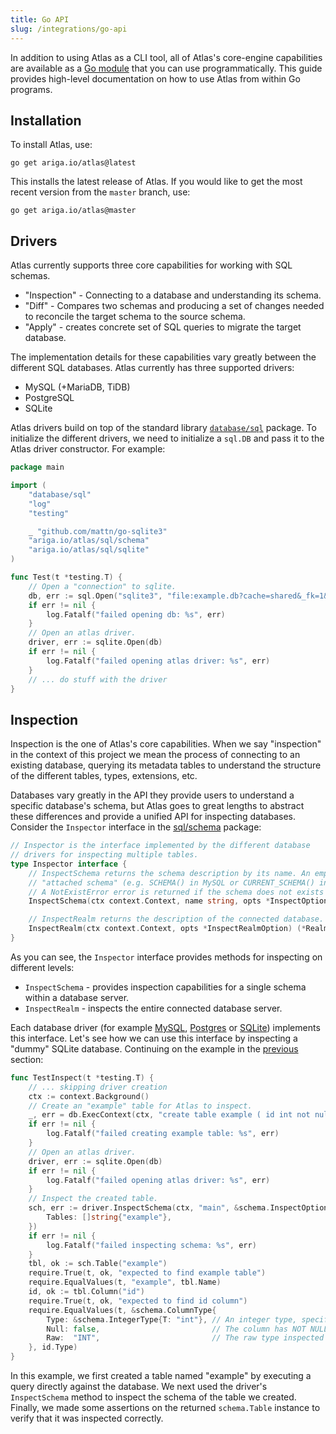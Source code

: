 ```yaml
---
title: Go API
slug: /integrations/go-api
---
```

In addition to using Atlas as a CLI tool, all of Atlas's core-engine capabilities are available as
a [Go module](https://pkg.go.dev/ariga.io/atlas) that you can use programmatically. This guide provides high-level
documentation on how to use Atlas from within Go programs.
## Installation

To install Atlas, use:

```shell
go get ariga.io/atlas@latest
```

This installs the latest release of Atlas. If you would like to get the most recent version from the `master` branch,
use:

```shell
go get ariga.io/atlas@master
```

## Drivers

Atlas currently supports three core capabilities for working with SQL schemas.

* "Inspection" - Connecting to a database and understanding its schema.
* "Diff" - Compares two schemas and producing a set of changes needed to reconcile the target schema to the source
schema.
* "Apply" - creates concrete set of SQL queries to migrate the target database.

The implementation details for these capabilities vary greatly between the different SQL databases. Atlas currently has
three supported drivers:

* MySQL (+MariaDB, TiDB)
* PostgreSQL
* SQLite

Atlas drivers build on top of the standard library [`database/sql`](https://pkg.go.dev/database/sql)
package. To initialize the different drivers, we need to initialize a `sql.DB` and pass it to the Atlas driver
constructor. For example:

```go
package main

import (
    "database/sql"
    "log"
    "testing"

    _ "github.com/mattn/go-sqlite3"
    "ariga.io/atlas/sql/schema"
    "ariga.io/atlas/sql/sqlite"
)

func Test(t *testing.T) {
    // Open a "connection" to sqlite.
    db, err := sql.Open("sqlite3", "file:example.db?cache=shared&_fk=1&mode=memory")
    if err != nil {
        log.Fatalf("failed opening db: %s", err)
    }
    // Open an atlas driver.
    driver, err := sqlite.Open(db)
    if err != nil {
        log.Fatalf("failed opening atlas driver: %s", err)
    }
    // ... do stuff with the driver
}
```

## Inspection

Inspection is the one of Atlas's core capabilities. When we say "inspection" in the context of this project we mean the
process of connecting to an existing database, querying its metadata tables to understand the structure of the
different tables, types, extensions, etc.

Databases vary greatly in the API they provide users to understand a specific database's schema, but Atlas goes to great
lengths to abstract these differences and provide a unified API for inspecting databases. Consider the `Inspector`
interface in the [sql/schema](https://pkg.go.dev/ariga.io/atlas@v0.3.2/sql/schema#Inspector)
package:

```go
// Inspector is the interface implemented by the different database
// drivers for inspecting multiple tables.
type Inspector interface {
    // InspectSchema returns the schema description by its name. An empty name means the
    // "attached schema" (e.g. SCHEMA() in MySQL or CURRENT_SCHEMA() in PostgreSQL).
    // A NotExistError error is returned if the schema does not exists in the database.
    InspectSchema(ctx context.Context, name string, opts *InspectOptions) (*Schema, error)

    // InspectRealm returns the description of the connected database.
    InspectRealm(ctx context.Context, opts *InspectRealmOption) (*Realm, error)
}
```

As you can see, the `Inspector` interface provides methods for inspecting on different levels:

* `InspectSchema` - provides inspection capabilities for a single schema within a database server.
* `InspectRealm` - inspects the entire connected database server.

Each database driver (for example [MySQL](https://pkg.go.dev/ariga.io/atlas@master/sql/mysql#Driver),
[Postgres](https://pkg.go.dev/ariga.io/atlas@master/sql/postgres#Driver) or
[SQLite](https://pkg.go.dev/ariga.io/atlas@master/sql/sqlite#Driver)) implements this interface. Let's
see how we can use this interface by inspecting a "dummy" SQLite database. Continuing on the example
in the [previous](intro.md) section:

```go
func TestInspect(t *testing.T) {
    // ... skipping driver creation
    ctx := context.Background()
    // Create an "example" table for Atlas to inspect.
    _, err = db.ExecContext(ctx, "create table example ( id int not null );")
    if err != nil {
        log.Fatalf("failed creating example table: %s", err)
    }
    // Open an atlas driver.
    driver, err := sqlite.Open(db)
    if err != nil {
        log.Fatalf("failed opening atlas driver: %s", err)
    }
    // Inspect the created table.
    sch, err := driver.InspectSchema(ctx, "main", &schema.InspectOptions{
        Tables: []string{"example"},
    })
    if err != nil {
        log.Fatalf("failed inspecting schema: %s", err)
    }
    tbl, ok := sch.Table("example")
    require.True(t, ok, "expected to find example table")
    require.EqualValues(t, "example", tbl.Name)
    id, ok := tbl.Column("id")
    require.True(t, ok, "expected to find id column")
    require.EqualValues(t, &schema.ColumnType{
        Type: &schema.IntegerType{T: "int"}, // An integer type, specifically "int".
        Null: false,                         // The column has NOT NULL set.
        Raw:  "INT",                         // The raw type inspected from the DB.
    }, id.Type)
}
```

In this example, we first created a table named "example" by executing a query directly
against the database. We next used the driver's `InspectSchema` method to inspect the schema
of the table we created. Finally, we made some assertions on the returned `schema.Table` instance
to verify that it was inspected correctly.
